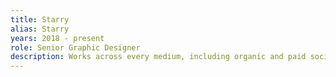 ```yaml
---
title: Starry
alias: Starry
years: 2018 - present
role: Senior Graphic Designer
description: Works across every medium, including organic and paid social, print, email marketing, motion graphics, display ads, apparel, and out of home. I’ve helped evolve the brand and brand style guide, and contributed to and managed the brand asset library. I frequently collaborate with tons of different roles, including marketing, industrial design, engineering (digital and mechanical), network technicians, and PR, and use tools like Lucid Press to enable non-design teams to create and manage their own collateral.
---
```


